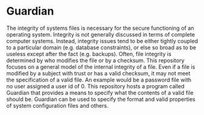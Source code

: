 
# Guardian

The integrity of systems files is necessary for the secure functioning of an
operating system. Integrity is not generally discussed in terms of complete
computer systems. Instead, integrity issues tend to be either tightly coupled
to a particular domain (e.g. database constraints), or else so broad as to be
useless except after the fact (e.g. backups). Often, file integrity is
determined by who modifies the file or by a checksum. This repository focuses
on a general model of the internal integrity of a file. Even if a file is
modified by a subject with trust or has a valid checksum, it may not meet the
specification of a valid file. An example would be a password file with no user
assigned a user id of 0. This repository hosts a program called Guardian that
provides a means to specify what the contents of a valid file should be. Guardian
can be used to specify the format and valid properties of system configuration
files and others.
